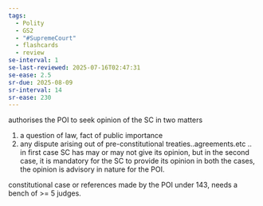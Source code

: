 ```yaml
---
tags:
  - Polity
  - GS2
  - "#SupremeCourt"
  - flashcards
  - review
se-interval: 1
se-last-reviewed: 2025-07-16T02:47:31
se-ease: 2.5
sr-due: 2025-08-09
sr-interval: 14
sr-ease: 230
---
```

authorises the POI to seek opinion of the SC in two matters
1. a question of law, fact of public importance
2. any dispute arising out of pre-constitutional treaties..agreements.etc ..
in first case SC has may or may not give its opinion, 
but in the second case, it is mandatory for the SC to provide its opinion
in both the cases, the opinion is advisory in nature for the POI.


constitutional case or references made by the POI under 143, needs a bench of >= 5 judges.
